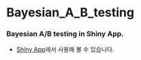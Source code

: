# Bayesian_A_B_testing
### Bayesian A/B testing in Shiny App.

- [Shiny App](https://khg423.shinyapps.io/A_B_Testing/)에서 사용해 볼 수 있습니다.
